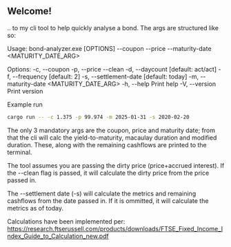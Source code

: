 ## Welcome!
.. to my cli tool to help quickly analyse a bond. The args are structured like so: 

Usage: bond-analyzer.exe [OPTIONS] --coupon <COUPON> --price <PRICE> --maturity-date <MATURITY_DATE_ARG>  

Options:
  -c, --coupon <COUPON>
  -p, --price <PRICE>
      --clean
  -d, --daycount <DAYCOUNT>                [default: act/act]
  -f, --frequency <FREQUENCY>              [default: 2]
  -s, --settlement-date <SETTLEMENTDATE>   [default: today]
  -m, --maturity-date <MATURITY_DATE_ARG>
  -h, --help                               Print help
  -V, --version                            Print version

Example run 
```bash
cargo run -- -c 1.375 -p 99.974 -m 2025-01-31 -s 2020-02-20
```
  
The only 3 mandatory args are the coupon, price and maturity date; from that the cli will calc the yield-to-maturity, macaulay duration and modified duration. These, along with the remaining cashflows are printed to the terminal. 
  
The tool assumes you are passing the dirty price (price+accrued interest). If the --clean flag is passed, it will calculate the dirty price from the price passed in. 
  
The --settlement date (-s) will calculate the metrics and remaining cashflows from the date passed in. If it is ommitted, it will calculate the metrics as of today.    

Calculations have been implemented per: https://research.ftserussell.com/products/downloads/FTSE_Fixed_Income_Index_Guide_to_Calculation_new.pdf

